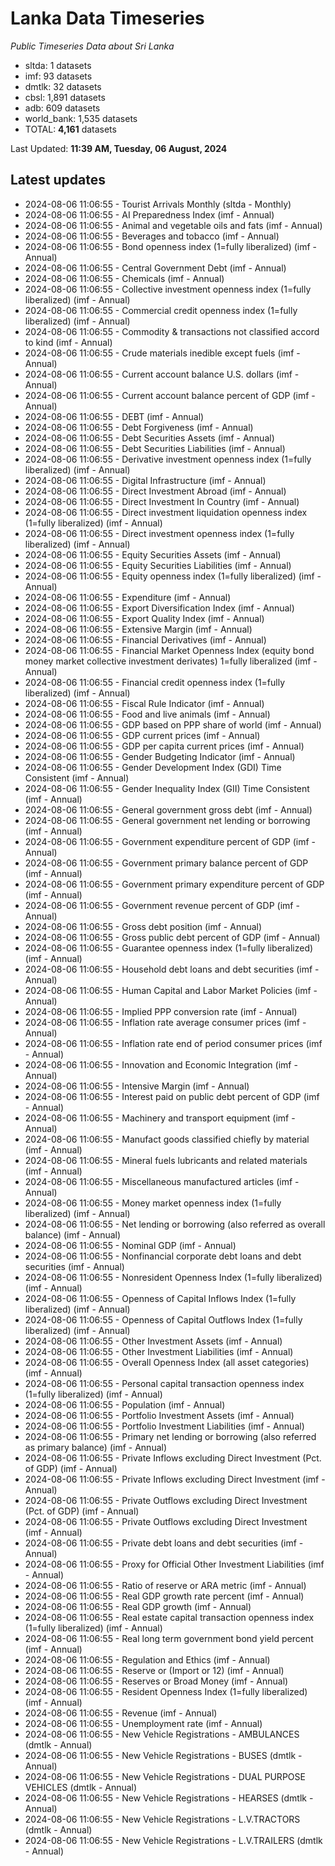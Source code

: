 # Lanka Data Timeseries
*Public Timeseries Data about Sri Lanka*

* sltda: 1 datasets
* imf: 93 datasets
* dmtlk: 32 datasets
* cbsl: 1,891 datasets
* adb: 609 datasets
* world_bank: 1,535 datasets
* TOTAL: **4,161** datasets

Last Updated: **11:39 AM, Tuesday, 06 August, 2024**

## Latest updates

* 2024-08-06 11:06:55 - Tourist Arrivals Monthly (sltda - Monthly)
* 2024-08-06 11:06:55 - AI Preparedness Index (imf - Annual)
* 2024-08-06 11:06:55 - Animal and vegetable oils and fats (imf - Annual)
* 2024-08-06 11:06:55 - Beverages and tobacco (imf - Annual)
* 2024-08-06 11:06:55 - Bond openness index (1=fully liberalized) (imf - Annual)
* 2024-08-06 11:06:55 - Central Government Debt (imf - Annual)
* 2024-08-06 11:06:55 - Chemicals (imf - Annual)
* 2024-08-06 11:06:55 - Collective investment openness index (1=fully liberalized) (imf - Annual)
* 2024-08-06 11:06:55 - Commercial credit openness index (1=fully liberalized) (imf - Annual)
* 2024-08-06 11:06:55 - Commodity & transactions not classified accord to kind (imf - Annual)
* 2024-08-06 11:06:55 - Crude materials inedible except fuels (imf - Annual)
* 2024-08-06 11:06:55 - Current account balance U.S. dollars (imf - Annual)
* 2024-08-06 11:06:55 - Current account balance percent of GDP (imf - Annual)
* 2024-08-06 11:06:55 - DEBT (imf - Annual)
* 2024-08-06 11:06:55 - Debt Forgiveness (imf - Annual)
* 2024-08-06 11:06:55 - Debt Securities Assets (imf - Annual)
* 2024-08-06 11:06:55 - Debt Securities Liabilities (imf - Annual)
* 2024-08-06 11:06:55 - Derivative investment openness index (1=fully liberalized) (imf - Annual)
* 2024-08-06 11:06:55 - Digital Infrastructure (imf - Annual)
* 2024-08-06 11:06:55 - Direct Investment Abroad (imf - Annual)
* 2024-08-06 11:06:55 - Direct Investment In Country (imf - Annual)
* 2024-08-06 11:06:55 - Direct investment liquidation openness index (1=fully liberalized) (imf - Annual)
* 2024-08-06 11:06:55 - Direct investment openness index (1=fully liberalized) (imf - Annual)
* 2024-08-06 11:06:55 - Equity Securities Assets (imf - Annual)
* 2024-08-06 11:06:55 - Equity Securities Liabilities (imf - Annual)
* 2024-08-06 11:06:55 - Equity openness index (1=fully liberalized) (imf - Annual)
* 2024-08-06 11:06:55 - Expenditure (imf - Annual)
* 2024-08-06 11:06:55 - Export Diversification Index (imf - Annual)
* 2024-08-06 11:06:55 - Export Quality Index (imf - Annual)
* 2024-08-06 11:06:55 - Extensive Margin (imf - Annual)
* 2024-08-06 11:06:55 - Financial Derivatives (imf - Annual)
* 2024-08-06 11:06:55 - Financial Market Openness Index (equity bond money market collective investment derivates) 1=fully liberalized (imf - Annual)
* 2024-08-06 11:06:55 - Financial credit openness index (1=fully liberalized) (imf - Annual)
* 2024-08-06 11:06:55 - Fiscal Rule Indicator (imf - Annual)
* 2024-08-06 11:06:55 - Food and live animals (imf - Annual)
* 2024-08-06 11:06:55 - GDP based on PPP share of world (imf - Annual)
* 2024-08-06 11:06:55 - GDP current prices (imf - Annual)
* 2024-08-06 11:06:55 - GDP per capita current prices (imf - Annual)
* 2024-08-06 11:06:55 - Gender Budgeting Indicator (imf - Annual)
* 2024-08-06 11:06:55 - Gender Development Index (GDI) Time Consistent (imf - Annual)
* 2024-08-06 11:06:55 - Gender Inequality Index (GII) Time Consistent (imf - Annual)
* 2024-08-06 11:06:55 - General government gross debt (imf - Annual)
* 2024-08-06 11:06:55 - General government net lending or borrowing (imf - Annual)
* 2024-08-06 11:06:55 - Government expenditure percent of GDP (imf - Annual)
* 2024-08-06 11:06:55 - Government primary balance percent of GDP (imf - Annual)
* 2024-08-06 11:06:55 - Government primary expenditure percent of GDP (imf - Annual)
* 2024-08-06 11:06:55 - Government revenue percent of GDP (imf - Annual)
* 2024-08-06 11:06:55 - Gross debt position (imf - Annual)
* 2024-08-06 11:06:55 - Gross public debt percent of GDP (imf - Annual)
* 2024-08-06 11:06:55 - Guarantee openness index (1=fully liberalized) (imf - Annual)
* 2024-08-06 11:06:55 - Household debt loans and debt securities (imf - Annual)
* 2024-08-06 11:06:55 - Human Capital and Labor Market Policies (imf - Annual)
* 2024-08-06 11:06:55 - Implied PPP conversion rate (imf - Annual)
* 2024-08-06 11:06:55 - Inflation rate average consumer prices (imf - Annual)
* 2024-08-06 11:06:55 - Inflation rate end of period consumer prices (imf - Annual)
* 2024-08-06 11:06:55 - Innovation and Economic Integration (imf - Annual)
* 2024-08-06 11:06:55 - Intensive Margin (imf - Annual)
* 2024-08-06 11:06:55 - Interest paid on public debt percent of GDP (imf - Annual)
* 2024-08-06 11:06:55 - Machinery and transport equipment (imf - Annual)
* 2024-08-06 11:06:55 - Manufact goods classified chiefly by material (imf - Annual)
* 2024-08-06 11:06:55 - Mineral fuels lubricants and related materials (imf - Annual)
* 2024-08-06 11:06:55 - Miscellaneous manufactured articles (imf - Annual)
* 2024-08-06 11:06:55 - Money market openness index (1=fully liberalized) (imf - Annual)
* 2024-08-06 11:06:55 - Net lending or borrowing (also referred as overall balance) (imf - Annual)
* 2024-08-06 11:06:55 - Nominal GDP (imf - Annual)
* 2024-08-06 11:06:55 - Nonfinancial corporate debt loans and debt securities (imf - Annual)
* 2024-08-06 11:06:55 - Nonresident Openness Index (1=fully liberalized) (imf - Annual)
* 2024-08-06 11:06:55 - Openness of Capital Inflows Index (1=fully liberalized) (imf - Annual)
* 2024-08-06 11:06:55 - Openness of Capital Outflows Index (1=fully liberalized) (imf - Annual)
* 2024-08-06 11:06:55 - Other Investment Assets (imf - Annual)
* 2024-08-06 11:06:55 - Other Investment Liabilities (imf - Annual)
* 2024-08-06 11:06:55 - Overall Openness Index (all asset categories) (imf - Annual)
* 2024-08-06 11:06:55 - Personal capital transaction openness index (1=fully liberalized) (imf - Annual)
* 2024-08-06 11:06:55 - Population (imf - Annual)
* 2024-08-06 11:06:55 - Portfolio Investment Assets (imf - Annual)
* 2024-08-06 11:06:55 - Portfolio Investment Liabilities (imf - Annual)
* 2024-08-06 11:06:55 - Primary net lending or borrowing (also referred as primary balance) (imf - Annual)
* 2024-08-06 11:06:55 - Private Inflows excluding Direct Investment (Pct. of GDP) (imf - Annual)
* 2024-08-06 11:06:55 - Private Inflows excluding Direct Investment (imf - Annual)
* 2024-08-06 11:06:55 - Private Outflows excluding Direct Investment (Pct. of GDP) (imf - Annual)
* 2024-08-06 11:06:55 - Private Outflows excluding Direct Investment (imf - Annual)
* 2024-08-06 11:06:55 - Private debt loans and debt securities (imf - Annual)
* 2024-08-06 11:06:55 - Proxy for Official Other Investment Liabilities (imf - Annual)
* 2024-08-06 11:06:55 - Ratio of reserve or ARA metric (imf - Annual)
* 2024-08-06 11:06:55 - Real GDP growth rate percent (imf - Annual)
* 2024-08-06 11:06:55 - Real GDP growth (imf - Annual)
* 2024-08-06 11:06:55 - Real estate capital transaction openness index (1=fully liberalized) (imf - Annual)
* 2024-08-06 11:06:55 - Real long term government bond yield percent (imf - Annual)
* 2024-08-06 11:06:55 - Regulation and Ethics (imf - Annual)
* 2024-08-06 11:06:55 - Reserve or (Import or 12) (imf - Annual)
* 2024-08-06 11:06:55 - Reserves or Broad Money (imf - Annual)
* 2024-08-06 11:06:55 - Resident Openness Index (1=fully liberalized) (imf - Annual)
* 2024-08-06 11:06:55 - Revenue (imf - Annual)
* 2024-08-06 11:06:55 - Unemployment rate (imf - Annual)
* 2024-08-06 11:06:55 - New Vehicle Registrations - AMBULANCES (dmtlk - Annual)
* 2024-08-06 11:06:55 - New Vehicle Registrations - BUSES (dmtlk - Annual)
* 2024-08-06 11:06:55 - New Vehicle Registrations - DUAL PURPOSE VEHICLES (dmtlk - Annual)
* 2024-08-06 11:06:55 - New Vehicle Registrations - HEARSES (dmtlk - Annual)
* 2024-08-06 11:06:55 - New Vehicle Registrations - L.V.TRACTORS (dmtlk - Annual)
* 2024-08-06 11:06:55 - New Vehicle Registrations - L.V.TRAILERS (dmtlk - Annual)